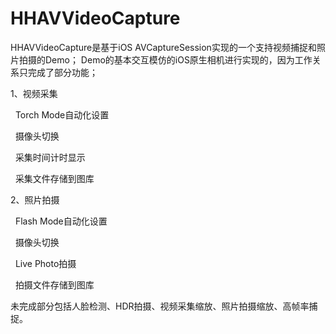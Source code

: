 # HHAVVideoCapture
HHAVVideoCapture是基于iOS AVCaptureSession实现的一个支持视频捕捉和照片拍摄的Demo；
Demo的基本交互模仿的iOS原生相机进行实现的，因为工作关系只完成了部分功能；

1、视频采集

   Torch Mode自动化设置
   
   摄像头切换
   
   采集时间计时显示
   
   采集文件存储到图库
   
   
2、照片拍摄

   Flash Mode自动化设置
   
   摄像头切换
   
   Live Photo拍摄
   
   拍摄文件存储到图库
   

未完成部分包括人脸检测、HDR拍摄、视频采集缩放、照片拍摄缩放、高帧率捕捉。
